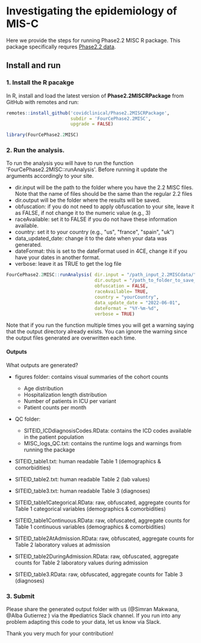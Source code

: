 # Investigating the epidemiology of MIS-C
Here we provide the steps for running Phase2.2 MISC R package. This package specifically requres [Phase2.2 data](https://github.com/covidclinical/PhaseX.2SqlDataExtraction/blob/main/Extras/4CE_PhaseX.2_CustomCohorts_MISCPatients_mssql.sql). 

## Install and run

### 1. Install the R pacakge
In R, install and load the latest version of
**Phase2.2MISCRPackage** from GitHub with remotes and run:

``` r
remotes::install_github('covidclinical/Phase2.2MISCRPackage',
                        subdir = 'FourCePhase2.2MISC',
                        upgrade = FALSE)

library(FourCePhase2.2MISC)
```

### 2. Run the analysis.
To run the analysis you will have to run the function 'FourCePhase2.2MISC::runAnalysis'. 
Before running it update the arguments accordingly to your site. 
- dir.input will be the path to the folder where you have the 2.2 MISC files. Note that the name of files should be the same than the regular 2.2 files
- dir.output will be the folder where the results will be saved. 
- obfuscation: if you do not need to apply obfuscation to your site, leave it as FALSE, if not change it to the numeric value (e.g., 3)
- raceAvailable: set it to FALSE if you do not have these information available.
- country: set it to your country (e.g., "us", "france", "spain", "uk")
- data_updated_date: change it to the date when your data was generated.
- dateFormat: this is set to the dateFormat used in 4CE, change it if you have your dates in another format. 
- verbose: leave it as TRUE to get the log file

``` r
FourCePhase2.2MISC::runAnalysis( dir.input = "/path_input_2.2MISCdata/",
                                 dir.output = "/path_to_folder_to_save_output/",
                                 obfuscation = FALSE,
                                 raceAvailable= TRUE,
                                 country = "yourCountry",
                                 data_update_date = "2022-06-01",
                                 dateFormat = "%Y-%m-%d",
                                 verbose = TRUE)
```
Note that if you run the function multiple times you will get a warning saying that the output directory already exists. You can ignore the warning since the output files generated are overwritten each time. 

#### Outputs
What outputs are generated?
- figures folder: contains visual summaries of the cohort counts
  - Age distribution
  - Hospitalization length distribution
  - Number of patients in ICU per variant
  - Patient counts per month
  
- QC folder: 
  - SITEID_ICDdiagnosisCodes.RData: contains the ICD codes available in the patient population
  - MISC_logs_QC.txt: contains the runtime logs and warnings from running the package

- SITEID_table1.txt: human readable Table 1 (demographics & comorbidities)
- SITEID_table2.txt: human readable Table 2 (lab values)
- SITEID_table3.txt: human readable Table 3 (diagnoses)
- SITEID_table1Categorical.RData: raw, obfuscated, aggregate counts for Table 1 categorical variables (demographics & comorbidities)
- SITEID_table1Continuous.RData: raw, obfuscated, aggregate counts for Table 1 continuous variables (demographics & comorbidities)
- SITEID_table2AtAdmission.RData: raw, obfuscated, aggregate counts for Table 2 laboratory values at admission
- SITEID_table2DuringAdmission.RData: raw, obfuscated, aggregate counts for Table 2 laboratory values during admission
- SITEID_table3.RData: raw, obfuscated, aggregate counts for Table 3 (diagnoses)

### 3. Submit
Please share the generated output folder with us (@Simran Makwana, @Alba Gutierrez ) via the \#pediatrics Slack channel.
If you run into any problem adapting this code to your data, let us know via Slack.

Thank you very much for your contribution!

